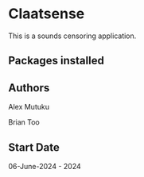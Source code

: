 # Claatsense

This is a sounds censoring application.

## Packages installed



## Authors

Alex Mutuku

Brian Too

## Start Date

06-June-2024 - 2024
